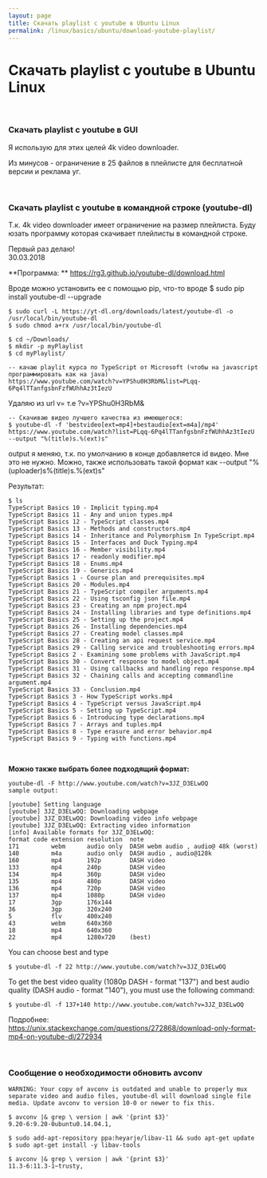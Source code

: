 ```yaml
---
layout: page
title: Скачать playlist с youtube в Ubuntu Linux
permalink: /linux/basics/ubuntu/download-youtube-playlist/
---
```



# Скачать playlist с youtube в Ubuntu Linux

<br/>

### Скачать playlist с youtube в GUI

Я использую для этих целей 4k video downloader.

Из минусов - ограничение в 25 файлов в плейлисте для бесплатной версии и реклама уг.



<br/>

### Скачать playlist с youtube в командной строке (youtube-dl)

Т.к. 4k video downloader имеет ограничение на размер плейлиста. Буду юзать программу которая скачивает плейлисты в командной строке.

Первый раз делаю!  
30.03.2018


**Программа: **
https://rg3.github.io/youtube-dl/download.html


Вроде можно установить ее с помощью pip, что-то вроде $ sudo pip install youtube-dl --upgrade


    $ sudo curl -L https://yt-dl.org/downloads/latest/youtube-dl -o /usr/local/bin/youtube-dl
    $ sudo chmod a+rx /usr/local/bin/youtube-dl

    $ cd ~/Downloads/
    $ mkdir -p myPlaylist
    $ cd myPlaylist/

    -- качаю playlit курса по TypeScript от Microsoft (чтобы на javascript программировать как на java)
    https://www.youtube.com/watch?v=YPShu0H3RbM&list=PLqq-6Pq4lTTanfgsbnFzfWUhhAz3tIezU
    
Удаляю из url v=<ID> т.е ?v=YPShu0H3RbM&
    
    -- Скачиваю видео лучшего качества из имеющегося:
    $ youtube-dl -f 'bestvideo[ext=mp4]+bestaudio[ext=m4a]/mp4' https://www.youtube.com/watch?list=PLqq-6Pq4lTTanfgsbnFzfWUhhAz3tIezU --output "%(title)s.%(ext)s"
    

output я меняю, т.к. по умолчанию в конце добавляется id видео. Мне это не нужно. 
Можно, также использовать такой формат как --output "%(uploader)s%(title)s.%(ext)s"


Результат:

    $ ls
    TypeScript Basics 10 - Implicit typing.mp4
    TypeScript Basics 11 - Any and union types.mp4
    TypeScript Basics 12 - TypeScript classes.mp4
    TypeScript Basics 13 - Methods and constructors.mp4
    TypeScript Basics 14 - Inheritance and Polymorphism In TypeScript.mp4
    TypeScript Basics 15 - Interfaces and Duck Typing.mp4
    TypeScript Basics 16 - Member visibility.mp4
    TypeScript Basics 17 - readonly modifier.mp4
    TypeScript Basics 18 - Enums.mp4
    TypeScript Basics 19 - Generics.mp4
    TypeScript Basics 1 - Course plan and prerequisites.mp4
    TypeScript Basics 20 - Modules.mp4
    TypeScript Basics 21 - TypeScript compiler arguments.mp4
    TypeScript Basics 22 - Using tsconfig json file.mp4
    TypeScript Basics 23 - Creating an npm project.mp4
    TypeScript Basics 24 - Installing libraries and type definitions.mp4
    TypeScript Basics 25 - Setting up the project.mp4
    TypeScript Basics 26 - Installing dependencies.mp4
    TypeScript Basics 27 - Creating model classes.mp4
    TypeScript Basics 28 - Creating an api request service.mp4
    TypeScript Basics 29 - Calling service and troubleshooting errors.mp4
    TypeScript Basics 2 - Examining some problems with JavaScript.mp4
    TypeScript Basics 30 - Convert response to model object.mp4
    TypeScript Basics 31 - Using callbacks and handling repo response.mp4
    TypeScript Basics 32 - Chaining calls and accepting commandline argument.mp4
    TypeScript Basics 33 - Conclusion.mp4
    TypeScript Basics 3 - How TypeScript works.mp4
    TypeScript Basics 4 - TypeScript versus JavaScript.mp4
    TypeScript Basics 5 - Setting up TypeScript.mp4
    TypeScript Basics 6 - Introducing type declarations.mp4
    TypeScript Basics 7 - Arrays and tuples.mp4
    TypeScript Basics 8 - Type erasure and error behavior.mp4
    TypeScript Basics 9 - Typing with functions.mp4

    
<br/>
    
**Можно также выбрать более подходящий формат:**

    youtube-dl -F http://www.youtube.com/watch?v=3JZ_D3ELwOQ
    sample output:

    [youtube] Setting language
    [youtube] 3JZ_D3ELwOQ: Downloading webpage
    [youtube] 3JZ_D3ELwOQ: Downloading video info webpage
    [youtube] 3JZ_D3ELwOQ: Extracting video information
    [info] Available formats for 3JZ_D3ELwOQ:
    format code extension resolution  note 
    171         webm      audio only  DASH webm audio , audio@ 48k (worst)
    140         m4a       audio only  DASH audio , audio@128k
    160         mp4       192p        DASH video 
    133         mp4       240p        DASH video 
    134         mp4       360p        DASH video 
    135         mp4       480p        DASH video 
    136         mp4       720p        DASH video 
    137         mp4       1080p       DASH video 
    17          3gp       176x144     
    36          3gp       320x240     
    5           flv       400x240     
    43          webm      640x360     
    18          mp4       640x360     
    22          mp4       1280x720    (best)
    
    
You can choose best and type

    $ youtube-dl -f 22 http://www.youtube.com/watch?v=3JZ_D3ELwOQ
    
To get the best video quality (1080p DASH - format "137") and best audio quality (DASH audio - format "140"), you must use the following command:

    $ youtube-dl -f 137+140 http://www.youtube.com/watch?v=3JZ_D3ELwOQ

    
Подробнее:      
https://unix.stackexchange.com/questions/272868/download-only-format-mp4-on-youtube-dl/272934

<br/>

### Сообщение о необходимости обновить avconv

    WARNING: Your copy of avconv is outdated and unable to properly mux separate video and audio files, youtube-dl will download single file media. Update avconv to version 10-0 or newer to fix this.

    $ avconv |& grep \ version | awk '{print $3}'
    9.20-6:9.20-0ubuntu0.14.04.1,
    
    $ sudo add-apt-repository ppa:heyarje/libav-11 && sudo apt-get update
    $ sudo apt-get install -y libav-tools

    $ avconv |& grep \ version | awk '{print $3}'
    11.3-6:11.3-1~trusty,
